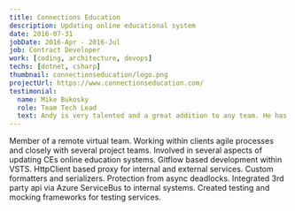 ```yaml
---
title: Connections Education
description: Updating online educational system
date: 2016-07-31
jobDate: 2016-Apr - 2016-Jul
job: Contract Developer
work: [coding, architecture, devops]
techs: [dotnet, csharp]
thumbnail: connectionseducation/logo.png
projectUrl: https://www.connectionseducation.com/
testimonial:
  name: Mike Bukosky
  role: Team Tech Lead
  text: Andy is very talented and a great addition to any team. He has the uncanny ability to see the solution even with many hurdles in the way. His code is fluent and flexible leaving him the ability to pivot if needed. I hope our paths will cross in the future so I can have the pleasure of working with him again.
---
```


Member of a remote virtual team. Working within clients agile processes and closely with several project teams.
Involved in several aspects of updating CEs online education systems.
Gitflow based development within VSTS.
HttpClient based proxy for internal and external services. Custom formatters and serializers. Protection from async deadlocks.
Integrated 3rd party api via Azure ServiceBus to internal systems.
Created testing and mocking frameworks for testing services.
